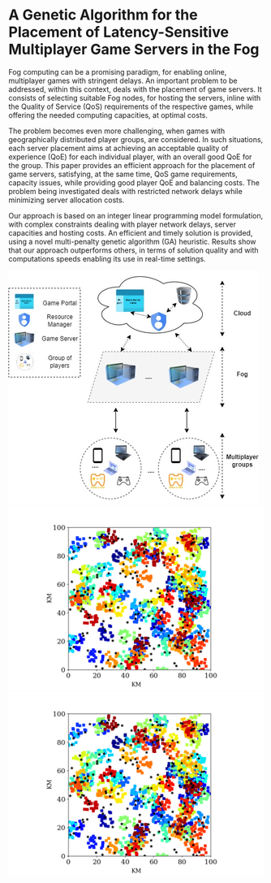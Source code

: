 # A Genetic Algorithm for the Placement of Latency-Sensitive Multiplayer Game Servers in the Fog

Fog computing can be a promising paradigm, for enabling online, multiplayer games with stringent delays. An important problem to be addressed, within this context, deals with the  placement of game servers. It consists of selecting suitable Fog nodes, for hosting the servers, inline with the Quality of Service (QoS) requirements of the respective games, while offering the needed computing capacities, at optimal costs. 

The problem becomes even more challenging, when games with geographically distributed player groups, are considered. In such situations, each server placement aims at achieving an acceptable quality of experience (QoE) for each individual player, with an overall good QoE for the group. 
This paper provides an efficient approach for the placement of game servers, satisfying, at the same time, QoS game requirements, capacity issues, while providing good player QoE and balancing costs. The problem being investigated deals with restricted network delays while minimizing server allocation costs.

Our approach is based on an integer linear programming model formulation, with complex constraints dealing with player network delays, server capacities and hosting costs. An efficient and timely solution is provided, using a novel multi-penalty genetic algorithm (GA) heuristic. Results show that our approach outperforms others, in terms of solution quality and with computations speeds enabling its use in real-time settings. 

![](Results/GamingSystem.jpg)
![](Results/Data/Distribution_100_1000.png)
![](Results/Data/Distribution_100_1000.png)
